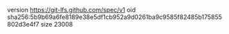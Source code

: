 version https://git-lfs.github.com/spec/v1
oid sha256:5b9b69a6fe8189e38e5df1cb952a9d0261ba9c9585f82485b175855802d3e4f7
size 23008
